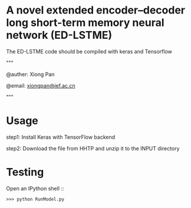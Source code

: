 # A novel extended encoder–decoder long short-term memory neural network (ED-LSTME)
The ED-LSTME code should be compiled with keras and Tensorflow


"""

@auther: Xiong Pan

@email: xiongpan@ief.ac.cn 

"""


Usage
=======

step1: Install Keras with TensorFlow backend

step2: Download the file from HHTP and unzip it to the INPUT directory

Testing
=======

Open an IPython shell ::

    >>> python RunModel.py
